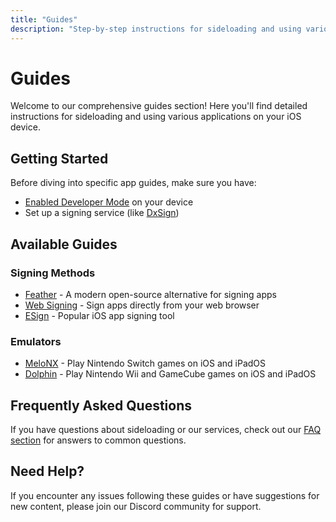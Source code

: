 ```yaml
---
title: "Guides"
description: "Step-by-step instructions for sideloading and using various apps"
---
```


# Guides

Welcome to our comprehensive guides section! Here you'll find detailed instructions for sideloading and using various applications on your iOS device.

## Getting Started

Before diving into specific app guides, make sure you have:

- [Enabled Developer Mode](/guide/enable-developer-mode.html) on your device
- Set up a signing service (like [DxSign](https://dxsign.cc))

## Available Guides

### Signing Methods

- [Feather](/guide/feather.html) - A modern open-source alternative for signing apps
- [Web Signing](/guide/websign.html) - Sign apps directly from your web browser
- [ESign](/guide/esign.html) - Popular iOS app signing tool

### Emulators

- [MeloNX](/guide/install_melonx.html) - Play Nintendo Switch games on iOS and iPadOS
- [Dolphin](/guide/install_dolphin.html) - Play Nintendo Wii and GameCube games on iOS and iPadOS

## Frequently Asked Questions

If you have questions about sideloading or our services, check out our [FAQ section](/faq/) for answers to common questions.

## Need Help?

If you encounter any issues following these guides or have suggestions for new content, please join our Discord community for support.
